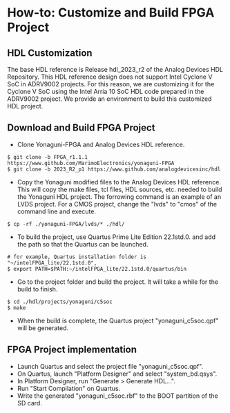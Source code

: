 # How-to: Customize and Build FPGA Project

## **HDL Customization**
  The base HDL reference is Release hdl_2023_r2 of the Analog Devices HDL Repository.
  This HDL reference design does not support Intel Cyclone V SoC in ADRV9002 projects.
  For this reason, we are customizing it for the Cyclone V SoC using the Intel Arria 10 SoC HDL code prepared in the ADRV9002 project.
  We provide an environment to build this customized HDL project.
  
  
## **Download and Build FPGA Project**
  - Clone Yonaguni-FPGA and Analog Devices HDL reference.
  ```SHELL
  $ git clone -b FPGA_r1.1.1 https://www.github.com/MarimoElectronics/yonaguni-FPGA
  $ git clone -b 2023_R2_p1 https://www.github.com/analogdevicesinc/hdl
  ```
  - Copy the Yonaguni modified files to the Analog Devices HDL reference. This will copy the make files, tcl files, HDL sources, etc. needed to build the Yonaguni HDL project. The forrowing command is an example of an LVDS project. For a CMOS project, change the "lvds" to "cmos" of the command line and  execute.
   ```SHELL
  $ cp -rf ./yonaguni-FPGA/lvds/* ./hdl/
  ```
  - To build the project, use Quartus Prime Lite Edition 22.1std.0. and add the path so that the Quartus can be launched.
  ```Shellecho 
  # for example, Quartus installation folder is "~/intelFPGA_lite/22.1std.0",
  $ export PATH=$PATH:~/intelFPGA_lite/22.1std.0/quartus/bin
  ```
  - Go to the project folder and build the project. It will take a while for the build to finish.
  ```SHELL
  $ cd ./hdl/projects/yonaguni/c5soc
  $ make
  ```
  - When the build is complete, the Quartus project "yonaguni_c5soc.qpf" will be generated.


## **FPGA Project implementation**
  - Launch Quartus and select the project file "yonaguni_c5soc.qpf".
  - On Quartus, launch "Platform Designer" and select "system_bd.qsys".
  - In Platform Designer, run "Generate > Generate HDL...".
  - Run "Start Compilation" on Quartus.
  - Write the generated "yonaguni_c5soc.rbf" to the BOOT partition of the SD card.


